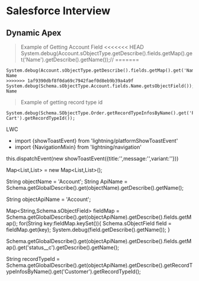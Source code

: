 
# Salesforce Interview

## Dynamic Apex
> Example of Getting Account Field
<<<<<<< HEAD
System.debug(Account.sObjectType.getDescribe().fields.getMap().get('Name').getDescribe().getName());// 
=======
```
System.debug(Account.sObjectType.getDescribe().fields.getMap().get('Name').getDescribe().getName());// Name
>>>>>>> 1af9390dbf8f0da69c7942faef0d8eb9b39a4a9f
System.debug(Schema.sObjectType.Account.fields.Name.getsObjectField());// Name
```

> Example of getting record type id
```
System.debug(Schema.SObjectType.Order.getRecordTypeInfosByName().get('Promotional Cart').getRecordTypeId());
```



LWC
- import {showToastEvent} from 'lightning/platformShowToastEvent'
- import {NavigationMixin} from 'lightning/navigation'

this.dispatchEvent(new showToastEvent({title:'',message:'',variant:''}))

Map<List<String>,List<String>> = new Map<List<String>,List<String>>();

String objectName = 'Account';
String ApiName = Schema.getGlobalDescribe().get(objectName).getDescribe().getName();



String objectApiName = 'Account';

Map<String,Schema.sObjectField> fieldMap = Schema.getGlobalDescribe().get(objectApiName).getDescribe().fields.getMap();
for(String key:fieldMap.keySet()){
    Schema.sObjectField field = fieldMap.get(key);
    System.debug(field.getDescribe().getName());
}

Schema.getGlobalDescribe().get(objectApiName).getDescribe().fields.getMap().get('status__c').getDescribe().getName();

String recordTypeId = Schema.getGlobalDescribe().get(objectApiName).getDescribe().getRecordTypeInfosByName().get('Customer').getRecordTypeId();





























